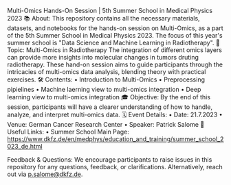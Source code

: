 Multi-Omics Hands-On Session | 5th Summer School in Medical Physics 2023
📚 About: This repository contains all the necessary materials, datasets, and notebooks for the hands-on session on Multi-Omics, as a part of the 5th Summer School in Medical Physics 2023. The focus of this year's summer school is "Data Science and Machine Learning in Radiotherapy".
🔬 Topic: Multi-Omics in Radiotherapy
The integration of different omics layers can provide more insights into molecular changes in tumors druting radiotherapy. These hand-on session aims to guide participants through the intricacies of multi-omics data analysis, blending theory with practical exercises.
🛠️ Contents:
    • Introduction to Multi-Omics
    • Preprocessing pipielines
    • Machine laerning view to multi-omics integration
    • Deep learning view to multi-omics integration
🎓 Objective: By the end of this session, participants will have a clearer understanding of how to handle, analyze, and interpret multi-omics data.
🗓️ Event Details:
    • Date: 21.7.2023
    • Venue: German Cancer Research Center
    • Speaker: Patrick Salome
🔗 Useful Links:
    • Summer School Main Page: https://www.dkfz.de/en/medphys/education_and_training/summer_school_2023_de.html
    
Feedback & Questions:
We encourage participants to raise issues in this repository for any questions, feedback, or clarifications. Alternatively, reach out via p.salome@dkfz.de.
